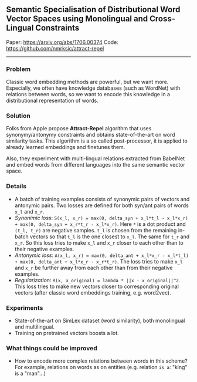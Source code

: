 ## Semantic Specialisation of Distributional Word Vector Spaces using Monolingual and Cross-Lingual Constraints

Paper: https://arxiv.org/abs/1706.00374
Code: https://github.com/nmrksic/attract-repel

-----

### Problem

Classic word embedding methods are powerful, but we want more. Especially, we often have knowledge databases (such as WordNet)
with relations between words, so we want to encode this knowledge in a distributional representation of words.

### Solution

Folks from Apple propose **Attract-Repel** algorithm that uses synonymy/antonymy constraints and obtains state-of-the-art
on word similarity tasks. This algorithm is a so called post-processor, it is applied to already learned
embeddings and finetunes them.

Also, they experiment with multi-lingual relations extracted from BabelNet and embed words from different languages into
the same semantic vector space.


### Details

* A batch of training examples consists of synonymic pairs of vectors and antonymic pairs. Two losses are defined for
both syn/ant pairs of words `x_l` and `x_r`.
* *Synonimic loss*: `S(x_l, x_r) = max(0, delta_syn + x_l*t_l - x_l*x_r) + max(0, delta_syn + x_r*t_r - x_l*x_r)`. Here `*`
is a dot product and `(t_l, t_r)` are negative samples. `t_l` is chosen from the remaining in-batch vectors so that `t_l` 
is the one closest to `x_l`. The same for `t_r` and `x_r`. So this loss tries to make `x_l` and `x_r` closer to each other than
to their negative examples.
* *Antonymic loss*: `A(x_l, x_r) = max(0, delta_ant + x_l*x_r - x_l*t_l) + max(0, delta_ant + x_l*x_r - x_r*t_r)`.
The loss tries to make `x_l` and `x_r` be further away from each other than from their negative examples.
* *Regularization*: `R(x, x_original) = lambda * ||x - x_original||^2`. This loss tries to make new vectors closer to
corresponding original vectors (after classic word embeddings training, e.g. word2vec).

### Experiments

* State-of-the-art on SimLex dataset (word similarity), both monolingual and multilingual.
* Training on pretrained vectors boosts a lot.

### What things could be improved

* How to encode more complex relations between words in this scheme? For example, relations on words as on entities
(e.g. relation `is a`: "king" is a "man"...)
